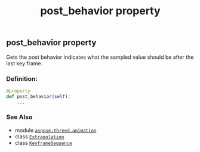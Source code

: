 ﻿---
title: post_behavior property
second_title: Aspose.3D for Python via .NET API References
description: 
type: docs
weight: 120
url: /aspose.threed.animation/keyframesequence/post_behavior/
is_root: false
---

## post_behavior property


Gets the post behavior indicates what the sampled value should be after the last key frame.
### Definition:
```python
@property
def post_behavior(self):
    ...
```

### See Also
* module [`aspose.threed.animation`](../../)
* class [`Extrapolation`](/3d/python-net/aspose.threed.animation/extrapolation)
* class [`KeyframeSequence`](/3d/python-net/aspose.threed.animation/keyframesequence)
